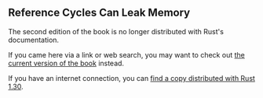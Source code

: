 ## Reference Cycles Can Leak Memory

The second edition of the book is no longer distributed with Rust's documentation.

If you came here via a link or web search, you may want to check out [the current version of the book](../ch15-06-reference-cycles.html) instead.

If you have an internet connection, you can [find a copy distributed with Rust 1.30](https://doc.rust-lang.org/1.30.0/book/second-edition/ch15-06-reference-cycles.html).